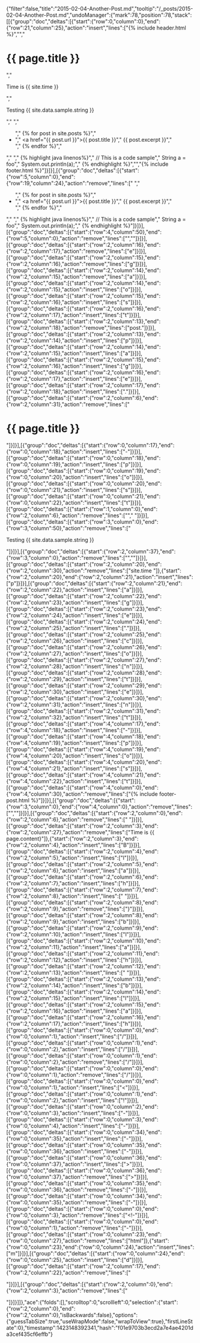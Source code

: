 {"filter":false,"title":"2015-02-04-Another-Post.md","tooltip":"/_posts/2015-02-04-Another-Post.md","undoManager":{"mark":78,"position":78,"stack":[[{"group":"doc","deltas":[{"start":{"row":0,"column":0},"end":{"row":21,"column":25},"action":"insert","lines":["{% include header.html %}","","      <h1>{{ page.title }}</h1>","      <p>Time is {{ site.time }} </p>","      <p>Testing {{ site.data.sample.string }}</p>","      ","      <ul>","          {% for post in site.posts %}","            <li>","              <a href=\"{{ post.url }}\">{{ post.title }}</a>","              {{ post.excerpt }}","            </li>","          {% endfor %}","      </ul>","      ","      {% highlight java linenos%}","      // This is a code sample","        String a = foo","        System.out.println(a);","      {% endhighlight %}","","{% include footer.html %}"]}]}],[{"group":"doc","deltas":[{"start":{"row":5,"column":0},"end":{"row":19,"column":24},"action":"remove","lines":["      ","      <ul>","          {% for post in site.posts %}","            <li>","              <a href=\"{{ post.url }}\">{{ post.title }}</a>","              {{ post.excerpt }}","            </li>","          {% endfor %}","      </ul>","      ","      {% highlight java linenos%}","      // This is a code sample","        String a = foo","        System.out.println(a);","      {% endhighlight %}"]}]}],[{"group":"doc","deltas":[{"start":{"row":4,"column":50},"end":{"row":5,"column":0},"action":"remove","lines":["",""]}]}],[{"group":"doc","deltas":[{"start":{"row":2,"column":16},"end":{"row":2,"column":17},"action":"remove","lines":["e"]}]}],[{"group":"doc","deltas":[{"start":{"row":2,"column":15},"end":{"row":2,"column":16},"action":"remove","lines":["g"]}]}],[{"group":"doc","deltas":[{"start":{"row":2,"column":14},"end":{"row":2,"column":15},"action":"remove","lines":["a"]}]}],[{"group":"doc","deltas":[{"start":{"row":2,"column":14},"end":{"row":2,"column":15},"action":"insert","lines":["o"]}]}],[{"group":"doc","deltas":[{"start":{"row":2,"column":15},"end":{"row":2,"column":16},"action":"insert","lines":["s"]}]}],[{"group":"doc","deltas":[{"start":{"row":2,"column":16},"end":{"row":2,"column":17},"action":"insert","lines":["t"]}]}],[{"group":"doc","deltas":[{"start":{"row":2,"column":13},"end":{"row":2,"column":18},"action":"remove","lines":["post."]}]}],[{"group":"doc","deltas":[{"start":{"row":2,"column":13},"end":{"row":2,"column":14},"action":"insert","lines":["p"]}]}],[{"group":"doc","deltas":[{"start":{"row":2,"column":14},"end":{"row":2,"column":15},"action":"insert","lines":["a"]}]}],[{"group":"doc","deltas":[{"start":{"row":2,"column":15},"end":{"row":2,"column":16},"action":"insert","lines":["g"]}]}],[{"group":"doc","deltas":[{"start":{"row":2,"column":16},"end":{"row":2,"column":17},"action":"insert","lines":["e"]}]}],[{"group":"doc","deltas":[{"start":{"row":2,"column":17},"end":{"row":2,"column":18},"action":"insert","lines":["."]}]}],[{"group":"doc","deltas":[{"start":{"row":2,"column":6},"end":{"row":2,"column":31},"action":"remove","lines":["<h1>{{ page.title }}</h1>"]}]}],[{"group":"doc","deltas":[{"start":{"row":0,"column":17},"end":{"row":0,"column":18},"action":"insert","lines":["-"]}]}],[{"group":"doc","deltas":[{"start":{"row":0,"column":18},"end":{"row":0,"column":19},"action":"insert","lines":["p"]}]}],[{"group":"doc","deltas":[{"start":{"row":0,"column":19},"end":{"row":0,"column":20},"action":"insert","lines":["o"]}]}],[{"group":"doc","deltas":[{"start":{"row":0,"column":20},"end":{"row":0,"column":21},"action":"insert","lines":["s"]}]}],[{"group":"doc","deltas":[{"start":{"row":0,"column":21},"end":{"row":0,"column":22},"action":"insert","lines":["t"]}]}],[{"group":"doc","deltas":[{"start":{"row":1,"column":0},"end":{"row":2,"column":6},"action":"remove","lines":["","      "]}]}],[{"group":"doc","deltas":[{"start":{"row":3,"column":0},"end":{"row":3,"column":50},"action":"remove","lines":["      <p>Testing {{ site.data.sample.string }}</p>"]}]}],[{"group":"doc","deltas":[{"start":{"row":2,"column":37},"end":{"row":3,"column":0},"action":"remove","lines":["",""]}]}],[{"group":"doc","deltas":[{"start":{"row":2,"column":20},"end":{"row":2,"column":30},"action":"remove","lines":["site.time "]},{"start":{"row":2,"column":20},"end":{"row":2,"column":21},"action":"insert","lines":["p"]}]}],[{"group":"doc","deltas":[{"start":{"row":2,"column":21},"end":{"row":2,"column":22},"action":"insert","lines":["a"]}]}],[{"group":"doc","deltas":[{"start":{"row":2,"column":22},"end":{"row":2,"column":23},"action":"insert","lines":["g"]}]}],[{"group":"doc","deltas":[{"start":{"row":2,"column":23},"end":{"row":2,"column":24},"action":"insert","lines":["e"]}]}],[{"group":"doc","deltas":[{"start":{"row":2,"column":24},"end":{"row":2,"column":25},"action":"insert","lines":["."]}]}],[{"group":"doc","deltas":[{"start":{"row":2,"column":25},"end":{"row":2,"column":26},"action":"insert","lines":["c"]}]}],[{"group":"doc","deltas":[{"start":{"row":2,"column":26},"end":{"row":2,"column":27},"action":"insert","lines":["o"]}]}],[{"group":"doc","deltas":[{"start":{"row":2,"column":27},"end":{"row":2,"column":28},"action":"insert","lines":["n"]}]}],[{"group":"doc","deltas":[{"start":{"row":2,"column":28},"end":{"row":2,"column":29},"action":"insert","lines":["t"]}]}],[{"group":"doc","deltas":[{"start":{"row":2,"column":29},"end":{"row":2,"column":30},"action":"insert","lines":["e"]}]}],[{"group":"doc","deltas":[{"start":{"row":2,"column":30},"end":{"row":2,"column":31},"action":"insert","lines":["n"]}]}],[{"group":"doc","deltas":[{"start":{"row":2,"column":31},"end":{"row":2,"column":32},"action":"insert","lines":["t"]}]}],[{"group":"doc","deltas":[{"start":{"row":4,"column":17},"end":{"row":4,"column":18},"action":"insert","lines":["-"]}]}],[{"group":"doc","deltas":[{"start":{"row":4,"column":18},"end":{"row":4,"column":19},"action":"insert","lines":["p"]}]}],[{"group":"doc","deltas":[{"start":{"row":4,"column":19},"end":{"row":4,"column":20},"action":"insert","lines":["o"]}]}],[{"group":"doc","deltas":[{"start":{"row":4,"column":20},"end":{"row":4,"column":21},"action":"insert","lines":["s"]}]}],[{"group":"doc","deltas":[{"start":{"row":4,"column":21},"end":{"row":4,"column":22},"action":"insert","lines":["t"]}]}],[{"group":"doc","deltas":[{"start":{"row":4,"column":0},"end":{"row":4,"column":30},"action":"remove","lines":["{% include footer-post.html %}"]}]}],[{"group":"doc","deltas":[{"start":{"row":3,"column":0},"end":{"row":4,"column":0},"action":"remove","lines":["",""]}]}],[{"group":"doc","deltas":[{"start":{"row":2,"column":0},"end":{"row":2,"column":6},"action":"remove","lines":["      "]}]}],[{"group":"doc","deltas":[{"start":{"row":2,"column":3},"end":{"row":2,"column":27},"action":"remove","lines":["Time is {{ page.content}"]},{"start":{"row":2,"column":3},"end":{"row":2,"column":4},"action":"insert","lines":["B"]}]}],[{"group":"doc","deltas":[{"start":{"row":2,"column":4},"end":{"row":2,"column":5},"action":"insert","lines":["l"]}]}],[{"group":"doc","deltas":[{"start":{"row":2,"column":5},"end":{"row":2,"column":6},"action":"insert","lines":["a"]}]}],[{"group":"doc","deltas":[{"start":{"row":2,"column":6},"end":{"row":2,"column":7},"action":"insert","lines":["h"]}]}],[{"group":"doc","deltas":[{"start":{"row":2,"column":7},"end":{"row":2,"column":8},"action":"insert","lines":[" "]}]}],[{"group":"doc","deltas":[{"start":{"row":2,"column":8},"end":{"row":2,"column":9},"action":"remove","lines":["}"]}]}],[{"group":"doc","deltas":[{"start":{"row":2,"column":8},"end":{"row":2,"column":9},"action":"insert","lines":["b"]}]}],[{"group":"doc","deltas":[{"start":{"row":2,"column":9},"end":{"row":2,"column":10},"action":"insert","lines":["l"]}]}],[{"group":"doc","deltas":[{"start":{"row":2,"column":10},"end":{"row":2,"column":11},"action":"insert","lines":["a"]}]}],[{"group":"doc","deltas":[{"start":{"row":2,"column":11},"end":{"row":2,"column":12},"action":"insert","lines":["h"]}]}],[{"group":"doc","deltas":[{"start":{"row":2,"column":12},"end":{"row":2,"column":13},"action":"insert","lines":[" "]}]}],[{"group":"doc","deltas":[{"start":{"row":2,"column":13},"end":{"row":2,"column":14},"action":"insert","lines":["b"]}]}],[{"group":"doc","deltas":[{"start":{"row":2,"column":14},"end":{"row":2,"column":15},"action":"insert","lines":["l"]}]}],[{"group":"doc","deltas":[{"start":{"row":2,"column":15},"end":{"row":2,"column":16},"action":"insert","lines":["a"]}]}],[{"group":"doc","deltas":[{"start":{"row":2,"column":16},"end":{"row":2,"column":17},"action":"insert","lines":["h"]}]}],[{"group":"doc","deltas":[{"start":{"row":0,"column":0},"end":{"row":0,"column":1},"action":"insert","lines":["/"]}]}],[{"group":"doc","deltas":[{"start":{"row":0,"column":1},"end":{"row":0,"column":2},"action":"insert","lines":["/"]}]}],[{"group":"doc","deltas":[{"start":{"row":0,"column":1},"end":{"row":0,"column":2},"action":"remove","lines":["/"]}]}],[{"group":"doc","deltas":[{"start":{"row":0,"column":0},"end":{"row":0,"column":1},"action":"remove","lines":["/"]}]}],[{"group":"doc","deltas":[{"start":{"row":0,"column":0},"end":{"row":0,"column":1},"action":"insert","lines":["<"]}]}],[{"group":"doc","deltas":[{"start":{"row":0,"column":1},"end":{"row":0,"column":2},"action":"insert","lines":["!"]}]}],[{"group":"doc","deltas":[{"start":{"row":0,"column":2},"end":{"row":0,"column":3},"action":"insert","lines":["-"]}]}],[{"group":"doc","deltas":[{"start":{"row":0,"column":3},"end":{"row":0,"column":4},"action":"insert","lines":["-"]}]}],[{"group":"doc","deltas":[{"start":{"row":0,"column":34},"end":{"row":0,"column":35},"action":"insert","lines":["-"]}]}],[{"group":"doc","deltas":[{"start":{"row":0,"column":35},"end":{"row":0,"column":36},"action":"insert","lines":["-"]}]}],[{"group":"doc","deltas":[{"start":{"row":0,"column":36},"end":{"row":0,"column":37},"action":"insert","lines":[">"]}]}],[{"group":"doc","deltas":[{"start":{"row":0,"column":36},"end":{"row":0,"column":37},"action":"remove","lines":[">"]}]}],[{"group":"doc","deltas":[{"start":{"row":0,"column":35},"end":{"row":0,"column":36},"action":"remove","lines":["-"]}]}],[{"group":"doc","deltas":[{"start":{"row":0,"column":34},"end":{"row":0,"column":35},"action":"remove","lines":["-"]}]}],[{"group":"doc","deltas":[{"start":{"row":0,"column":0},"end":{"row":0,"column":3},"action":"remove","lines":["<!-"]}]}],[{"group":"doc","deltas":[{"start":{"row":0,"column":0},"end":{"row":0,"column":1},"action":"remove","lines":["-"]}]}],[{"group":"doc","deltas":[{"start":{"row":0,"column":23},"end":{"row":0,"column":27},"action":"remove","lines":["html"]},{"start":{"row":0,"column":23},"end":{"row":0,"column":24},"action":"insert","lines":["m"]}]}],[{"group":"doc","deltas":[{"start":{"row":0,"column":24},"end":{"row":0,"column":25},"action":"insert","lines":["d"]}]}],[{"group":"doc","deltas":[{"start":{"row":2,"column":17},"end":{"row":2,"column":22},"action":"remove","lines":[" </p>"]}]}],[{"group":"doc","deltas":[{"start":{"row":2,"column":0},"end":{"row":2,"column":3},"action":"remove","lines":["<p>"]}]}]]},"ace":{"folds":[],"scrolltop":0,"scrollleft":0,"selection":{"start":{"row":2,"column":0},"end":{"row":2,"column":0},"isBackwards":false},"options":{"guessTabSize":true,"useWrapMode":false,"wrapToView":true},"firstLineState":0},"timestamp":1423148392341,"hash":"f01e9703b3ecd2a7e4ae4201da3cef435cf6effb"}